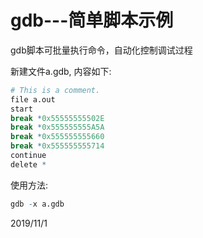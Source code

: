 # gdb---简单脚本示例

gdb脚本可批量执行命令，自动化控制调试过程  

新建文件a.gdb, 内容如下:  
```r
# This is a comment.
file a.out
start
break *0x55555555502E
break *0x555555555A5A
break *0x555555555660
break *0x555555555714
continue
delete *
```

使用方法:  
```r
gdb -x a.gdb
```


2019/11/1  
